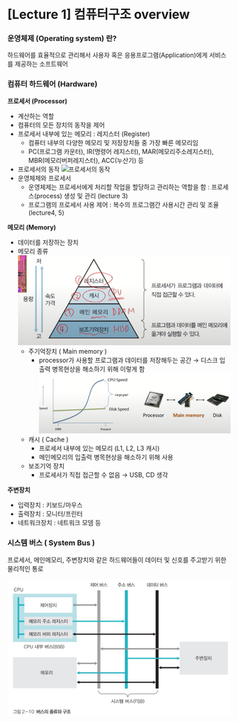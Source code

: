 # [Lecture 1] 컴퓨터구조 overview

### 운영체제 (Operating system) 란?

하드웨어를 효율적으로 관리해서 사용자 혹은 응용프로그램(Application)에게 서비스를 제공하는 소프트웨어

### 컴퓨터 하드웨어 (Hardware)

**프로세서 (Processor)**

- 계산하는 역할
- 컴퓨터의 모든 장치의 동작을 제어
- 프로세서 내부에 있는 메모리 : 레지스터 (Register)
  - 컴퓨터 내부의 다양한 메모리 및 저장장치들 중 가장 빠른 메모리임
  - PC(프로그램 카운터), IR(명령어 레지스터), MAR(메모리주소레지스터), MBR(메모리버퍼레지스터), ACC(누산기) 등
- 프로세서의 동작
  ![프로세서의 동작](./images/프로세서의동작.png)
- 운영체제와 프로세서
  - 운영체제는 프로세서에게 처리할 작업을 할당하고 관리하는 역할을 함
    : 프로세스(process) 생성 및 관리 (lecture 3)
  - 프로그램의 프로세서 사용 제어
    : 복수의 프로그램간 사용시간 관리 및 조율 (lecture4, 5)

**메모리 (Memory)**

- 데이터를 저장하는 장치
- 메모리 종류
  ![메모리종류](./images/메모리종류.png)
  - 주기억장치 ( Main memory )
    - processor가 사용할 프로그램과 데이터를 저장해두는 공간
      → 디스크 입출력 병목현상을 해소하기 위해 이렇게 함
      ![주기억장치](./images/주기억장치.png)
  - 캐시 ( Cache )
    - 프로세서 내부에 있는 메모리 (L1, L2, L3 캐시)
    - 메인메모리의 입출력 병목현상을 해소하기 위해 사용
  - 보조기억 장치
    - 프로세서가 직접 접근할 수 없음 → USB, CD 생각

**주변장치**

- 입력장치 : 키보드/마우스
- 출력장치 : 모니터/프린터
- 네트워크장치 : 네트워크 모뎀 등

### 시스템 버스 ( System Bus )

프로세서, 메인메모리, 주변장치와 같은 하드웨어들이 데이터 및 신호를 주고받기 위한 물리적인 통로

![시스템버스](./images/시스템버스.png)
